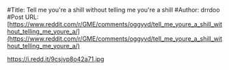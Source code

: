#Title: Tell me you're a shill without telling me you're a shill
#Author: drrdoo
#Post URL: [https://www.reddit.com/r/GME/comments/oggyvd/tell_me_youre_a_shill_without_telling_me_youre_a/](https://www.reddit.com/r/GME/comments/oggyvd/tell_me_youre_a_shill_without_telling_me_youre_a/)


https://i.redd.it/9csjvp8o42a71.jpg